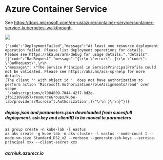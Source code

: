 # Azure Container Service

See https://docs.microsoft.com/en-us/azure/container-service/container-service-kubernetes-walkthrough. 

[<img src="http://azuredeploy.net/deploybutton.png"/>](https://portal.azure.com/#create/Microsoft.Template/uri/https%3A%2F%2Fraw.githubusercontent.com%2FIrekRomaniuk%2Fazure%2Fmaster%2Facs-kubernetes%2Fazuredeploy.json)

```
{"code":"DeploymentFailed","message":"At least one resource deployment operation failed. Please list deployment operations for details. 
Please see https://aka.ms/arm-debug for usage details.","details":[{"code":"BadRequest","message":"{\r\n \"error\": {\r\n \"code\": \"BadRequest\",\r\n 
\"message\": \"The Service Principal in ServicePrincipalProfile could not be validated. Please see https://aka.ms/acs-sp-help for more details. 
(The client '' with object id '' does not have authorization to perform action 'Microsoft.Authorization/roleAssignments/read' over scope
 '/subscriptions/c7084809-7044-42f7-8d2e-2fb121098957/resourceGroups/kube-lab/providers/Microsoft.Authorization'.)\"\r\n }\r\n}"}]}
```
##### deploy.json and parameters.json downloaded from sucesfull deployment. ssh key and clientID to be moved to parameters

```
az group create -n kube-lab -l eastus
az aks create -g kube-lab -n aks-cluster -l eastus --node-count 1 --node-vm-size Standard_DS2_v2 --verbose --generate-ssh-keys --service-principal xxx --client-secret xxx
```

##### acrniuk.azurecr.io
